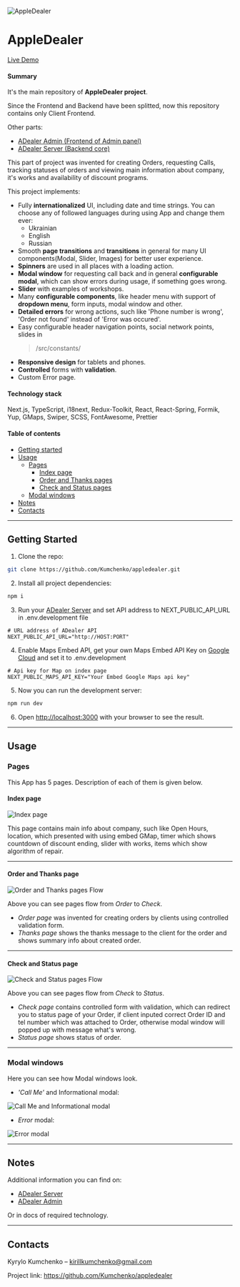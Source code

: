 ![AppleDealer](https://github.com/Kumchenko/adealer-admin/assets/60291758/469ba79d-96ad-498a-8415-db321cfd0d56)

# AppleDealer

[Live Demo](https://appledealer.vercel.app/)

#### Summary

It's the main repository of **AppleDealer project**.

Since the Frontend and Backend have been splitted, now this repository contains only Client Frontend.

Other parts:

-   [ADealer Admin (Frontend of Admin panel)](https://github.com/Kumchenko/adealer-admin)
-   [ADealer Server (Backend core)](https://github.com/Kumchenko/adealer-server)

This part of project was invented for creating Orders, requesting Calls, tracking statuses of orders and viewing main information about company, it's works and availability of discount programs.

This project implements:

-   Fully **internationalized** UI, including date and time strings. You can choose any of followed languages during using App and change them ever:
    -   Ukrainian
    -   English
    -   Russian
-   Smooth **page transitions** and **transitions** in general for many UI components(Modal, Slider, Images) for better user experience.
-   **Spinners** are used in all places with a loading action.
-   **Modal window** for requesting call back and in general **configurable modal**, which can show errors during usage, if something goes wrong.
-   **Slider** with examples of workshops.
-   Many **configurable components**, like header menu with support of **dropdown menu**, form inputs, modal window and other.
-   **Detailed errors** for wrong actions, such like 'Phone number is wrong', 'Order not found' instead of 'Error was occured'.
-   Easy configurable header navigation points, social network points, slides in
    > /src/constants/
-   **Responsive design** for tablets and phones.
-   **Controlled** forms with **validation**.
-   Custom Error page.

#### Technology stack

Next.js, TypeScript, i18next, Redux-Toolkit, React, React-Spring, Formik, Yup, GMaps, Swiper, SCSS, FontAwesome, Prettier

#### Table of contents

-   [Getting started](#getting-started)
-   [Usage](#usage)
    -   [Pages](#pages)
        -   [Index page](#index-page)
        -   [Order and Thanks pages](#order-and-thanks-page)
        -   [Check and Status pages](#check-and-status-page)
    -   [Modal windows](#modal-windows)
-   [Notes](#notes)
-   [Contacts](#contacts)

---

## Getting Started

1. Clone the repo:

```bash
git clone https://github.com/Kumchenko/appledealer.git
```

2. Install all project dependencies:

```bash
npm i
```

3. Run your [ADealer Server](https://github.com/Kumchenko/adealer-server) and set API address to NEXT_PUBLIC_API_URL in .env.development file

```
# URL address of ADealer API
NEXT_PUBLIC_API_URL="http://HOST:PORT"
```

4. Enable Maps Embed API, get your own Maps Embed API Key on [Google Cloud](https://console.cloud.google.com/google/maps-apis/api-list) and set it to .env.development

```
# Api key for Map on index page
NEXT_PUBLIC_MAPS_API_KEY="Your Embed Google Maps api key"
```

5. Now you can run the development server:

```bash
npm run dev
```

6. Open [http://localhost:3000](http://localhost:3000) with your browser to see the result.

---

## Usage

### Pages

This App has 5 pages. Description of each of them is given below.

#### Index page

![Index page](https://github.com/Kumchenko/appledealer/assets/60291758/3d4f1baa-dfc0-457e-b678-55562985b20a)

This page contains main info about company, such like Open Hours, location, which presented with using embed GMap, timer which shows countdown of discount ending, slider with works, items which show algorithm of repair.

---

#### Order and Thanks page

![Order and Thanks pages Flow](https://github.com/Kumchenko/appledealer/assets/60291758/b7247f75-3c5c-46a7-a647-868e92722e02)

Above you can see pages flow from _Order_ to _Check_.

-   _Order page_ was invented for creating orders by clients using controlled validation form.
-   _Thanks page_ shows the thanks message to the client for the order and shows summary info about created order.

---

#### Check and Status page

![Check and Status pages Flow](https://github.com/Kumchenko/appledealer/assets/60291758/035143db-10ef-4fc5-a8f9-bf060811ac56)

Above you can see pages flow from _Check_ to _Status_.

-   _Check page_ contains controlled form with validation, which can redirect you to status page of your Order, if client inputed correct Order ID and tel number which was attached to Order, otherwise modal window will popped up with message what's wrong.
-   _Status page_ shows status of order.

---

### Modal windows

Here you can see how Modal windows look.

-   _'Call Me'_  and Informational modal:

![Call Me and Informational modal](https://github.com/Kumchenko/appledealer/assets/60291758/029134e3-baeb-4a2d-a801-75f5a5c1e4c1)

-   _Error_ modal:

![Error modal](https://github.com/Kumchenko/appledealer/assets/60291758/8ebfeeb0-a97a-461b-a157-f9b49ba6c4e8)

---

## Notes

Additional information you can find on:

-   [ADealer Server](https://github.com/Kumchenko/adealer-server)
-   [ADealer Admin](https://github.com/Kumchenko/adealer-admin)

Or in docs of required technology.

---

## Contacts

Kyrylo Kumchenko – kirillkumchenko@gmail.com

Project link: <https://github.com/Kumchenko/appledealer>
